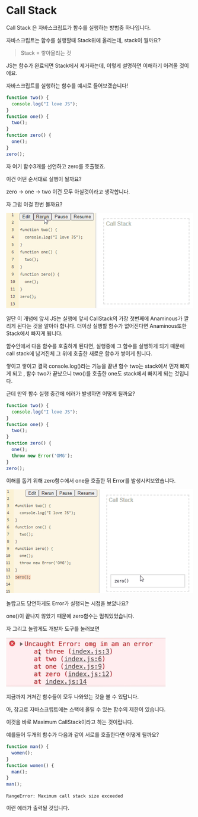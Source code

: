 # Call Stack

Call Stack 은 자바스크립트가 함수를 실행하는 방법중 하나입니다.

자바스크립트는 함수를 실행할때 Stack위에 올리는데, stack이 뭘까요?

> Stack = 쌓아올리는 것

JS는 함수가 완료되면 Stack에서 제거하는데, 이렇게 설명하면 이해하기 어려울 것이에요.

자바스크립트를 실행하는 함수를 예시로 들어보겠습니다!

```javascript
function two() {
  console.log("I love JS");
}
function one() {
  two();
}
function zero() {
  one();
}
zero();
```

자 여기 함수3개를 선언하고 zero를 호출했죠.

이건 어떤 순서대로 실행이 될까요? 

zero -&gt; one -&gt; two 이건 모두 아실것이라고 생각합니다. 

자 그럼 이걸 한번 볼까요? 

![&#xC790; &#xC774;&#xD574;&#xAC00; &#xAC00;&#xB098;&#xC694;?](.gitbook/assets/1.gif)

일단 이 개념에 앞서 JS는 실행에 앞서 CallStack의 가장 첫번째에 Anaminous가 깔리게 된다는 것을 알아야 합니다. 더이상 실행할 함수가 없어진다면 Anaminous또한 Stack에서 빠지게 됩니다. 

함수안에서 다음 함수를 호출하게 된다면, 실행중에 그 함수를 실행하게 되기 때문에 call stack에 남겨진체 그 위에 호출한 새로운 함수가 쌓이게 됩니다. 

 쌓이고 쌓이고 결국 console.log\(\)라는 기능을 끝낸 함수 two는 stack에서 먼저 빠지게 되고 ,  함수 two가 끝났으니 two\(\)를 호출한 one도 stack에서 빠지게 되는 것입니다.  

근데 만약 함수 실행 중간에 에러가 발생하면 어떻게 될까요? 

```javascript
function two() {
  console.log("I love JS");
}
function one() {
  two();
}
function zero() {
  one();
  throw new Error('OMG');
}
zero();
```

이해를 돕기 위해 zero함수에서 one을 호출한 뒤 Error를 발생시켜보았습니다. 

![&#xBCF4;&#xC168;&#xB098;&#xC694;? ](.gitbook/assets/2.gif)

놀랍고도 당연하게도 Error가 실행되는 시점을 보았나요? 

one\(\)이 끝나지 않았기 때문에 zero함수는 멈춰있었습니다. 

자 그리고 놀랍게도 개발자 도구를 눌러보면 

![!!!](.gitbook/assets/image.png)

지금까지 거쳐간 함수들이 모두 나와있는 것을 볼 수 있답니다.

아, 참고로 자바스크립트에는 스택에 올릴 수 있는 함수의 제한이 있습니다. 

이것을 바로 Maximum CallStack이라고 하는 것이랍니다.

예를들어 두개의 함수가 다음과 같이 서로를 호출한다면 어떻게 될까요? 

```javascript
function man() {
  women();
}
function women() {
  man();
}
man();
```

`RangeError: Maximum call stack size exceeded`

이런 에러가 출력될 것입니다. 

